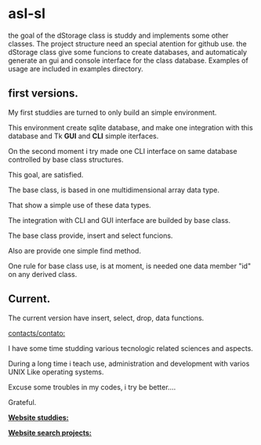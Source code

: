 # asl-sl
the goal of the dStorage class is studdy and implements some other classes.
The project structure need an special atention for github use.
the dStorage class give some funcions to create databases, and automaticaly
generate an gui and console interface for the class database.
Examples of usage are included in examples directory.

## first versions.

My first studdies are turned to only build an simple environment.

This environment create sqlite database, and make one integration with this database and Tk **GUI** and __CLI__ simple iterfaces.

On the second moment i try made one CLI interface on same database controlled by base class structures.

This goal, are satisfied.

The base class, is based in one multidimensional array data type.

That show a simple use of these data types.

The integration with CLI and GUI interface are builded by base class.

The base class provide, insert and select funcions.

Also are provide one simple find method.

One rule for base class use, is at moment, is needed one data member "id" on any derived class.

## Current.

The current version have insert, select, drop, data functions.

[contacts/contato:](mailto:feraleomg@gmail.com)

I have some time studding various tecnologic related sciences and aspects.

During a long time i teach use, administration and development with varios UNIX Like operating systems.

Excuse some troubles in my codes, i try be better....

Grateful.

[**Website studdies:**](http://www.asl-sl.com.br)


[**Website search projects:**](http://magicbyte.tec.br)

